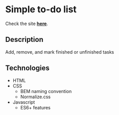 # Simple to-do list
Check the site [**here**](https://kvasir124.github.io/to-do-list/).
## Description
Add, remove, and mark finished or unfinished tasks
## Technologies
* HTML
* CSS
  * BEM naming convention
  * Normalize.css
* Javascript
  * ES6+ features
